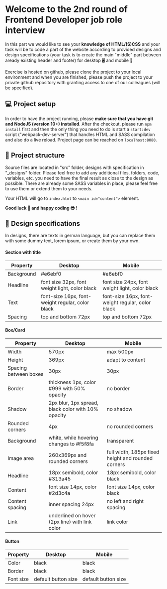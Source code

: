 # Welcome to the 2nd round of Frontend Developer job role interview

In this part we would like to see your **knowledge of HTML/(S)CSS** and your task will be to code a part of the website according to provided designs and design specifications (your task is to create the main "middle" part between aready existing header and footer) for desktop :desktop_computer: and mobile :iphone:

Exercise is hosted on github, please clone the project to your local environment and when you are finished, please push the project to your private github repository with granting access to one of our colleagues (will be specified).

## :computer:  Project setup

In order to have the project running, please **make sure that you have git and NodeJS (version 10+) installed**. After the checkout, please run `npm install` first and then the only thing you need to do is start a `start:dev` script ("webpack-dev-server") that handles HTML and SASS compilation and also do a live reload. Project page can be reached on `localhost:8080`.

## :open_file_folder:  Project structure

Source files are located in "src" folder, designs with specification in "_designs" folder. Please feel free to add any additional files, folders, code, variables, etc. you need to have the final result as close to the design as possible. There are already some SASS variables in place, please feel free to use them or extend them to your needs.

Your HTML will go to `index.html` to `<main id="content">` element.

**Good luck :crossed_fingers: and happy coding :sunglasses: !** 

## :book:  Design specifications

In designs, there are texts in german language, but you can replace them with some dummy text, lorem ipsum, or create them by your own.

#### Section with title

Property | Desktop | Mobile
------------ | ------------ | -------------
Background | #e6ebf0 | #e6ebf0
Headline | font size 32px, font weight light, color black  | font size 24px, font weight light, color black
Text | font-size 16px, font-weight regular, color black | font-size 16px, font-weight regular, color black
Spacing | top and bottom 72px | top and bottom 72px

#### Box/Card

Property | Desktop | Mobile
------------ | ------------ | -------------
Width | 570px | max 500px 
Height | 369px | adapt to content
Spacing between boxes | 30px | 30px
Border | thickness 1px, color #999 with 50% opacity | no border
Shadow | 2px blur, 1px spread, black color with 10% opacity | no shadow
Rounded corners | 4px | no rounded corners
Background | white, while hovering changes to #f5f8fa | transparent
Image area | 260x369px and rounded corners | full width, 185px fixed height and rounded corners
Headline | 18px semibold, color #313a45 | 18px semibold, color black
Content | font size 14px, color #2d3c4a | font size 14px, color black
Content spacing | inner spacing 24px | no left and right spacing
Link | underlined on hover (2px line) with link color | link color

#### Button

Property | Desktop | Mobile
------------ | ------------ | -------------
Color | black | black
Border | black | black
Font size | default button size | default button size